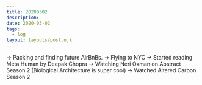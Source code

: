 ```yaml
---
title: 20200302
description:
date: 2020-03-02
tags:
  - log
layout: layouts/post.njk
---
```


→ Packing and finding future AirBnBs.
→ Flying to NYC
→ Started reading Meta Human by Deepak Chopra
→ Watching Neri Oxman on Abstract Season 2 (Biological Architecture is super cool)
→ Watched Altered Carbon Season 2
